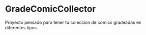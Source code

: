 # GradeComicCollector
Proyecto pensado para tener tu coleccion de comics gradeadas en diferentes tipos.
